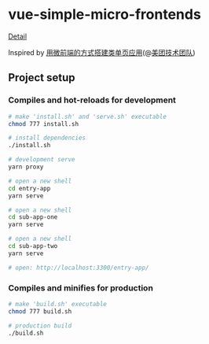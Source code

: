 # vue-simple-micro-frontends

[Detail](./detail.md)

Inspired by [用微前端的方式搭建类单页应用](https://tech.meituan.com/fe_tiny_spa.html)(@[美团技术团队](https://tech.meituan.com))

## Project setup

### Compiles and hot-reloads for development

```bash
# make 'install.sh' and 'serve.sh' executable
chmod 777 install.sh

# install dependencies
./install.sh

# development serve
yarn proxy

# open a new shell
cd entry-app
yarn serve

# open a new shell
cd sub-app-one
yarn serve

# open a new shell
cd sub-app-two
yarn serve

# open: http://localhost:3300/entry-app/
```

### Compiles and minifies for production

```bash
# make 'build.sh' executable
chmod 777 build.sh

# production build
./build.sh
```
